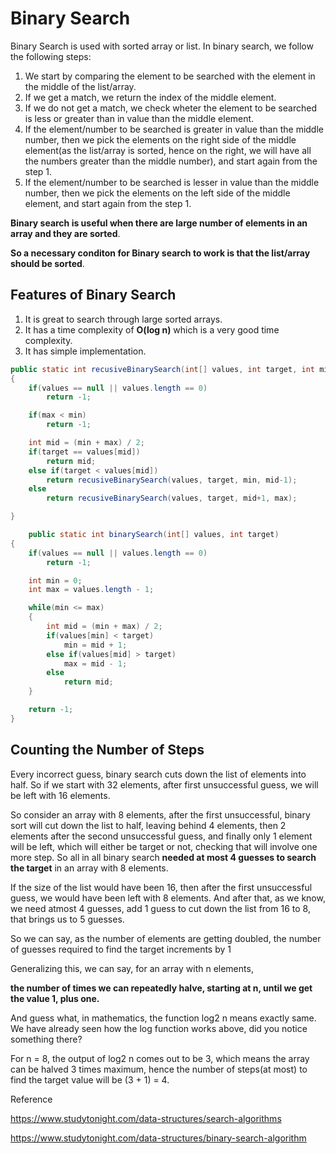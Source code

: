 # Binary Search

Binary Search is used with sorted array or list. In binary search, we follow the following steps:

1. We start by comparing the element to be searched with the element in the middle of the list/array.
2. If we get a match, we return the index of the middle element.
3. If we do not get a match, we check wheter the element to be searched is less or greater than in value than the middle element.
4. If the element/number to be searched is greater in value than the middle number, then we pick the elements on the right side of the middle element(as the list/array is sorted, hence on the right, we will have all the numbers greater than the middle number), and start again from the step 1.
5. If the element/number to be searched is lesser in value than the middle number, then we pick the elements on the left side of the middle element, and start again from the step 1.

**Binary search is useful when there are large number of elements in an array and they are sorted**.

**So a necessary conditon for Binary search to work is that the list/array should be sorted**.

## Features of Binary Search

1. It is great to search through large sorted arrays.
2. It has a time complexity of **O(log n)** which is a very good time complexity. 
3. It has simple implementation.

```java
public static int recusiveBinarySearch(int[] values, int target, int min, int max)
{
    if(values == null || values.length == 0)
        return -1;

    if(max < min)
        return -1;

    int mid = (min + max) / 2;
    if(target == values[mid])
        return mid;
    else if(target < values[mid])
        return recusiveBinarySearch(values, target, min, mid-1);
    else
        return recusiveBinarySearch(values, target, mid+1, max);

}

    public static int binarySearch(int[] values, int target)
{
    if(values == null || values.length == 0)
        return -1;

    int min = 0;
    int max = values.length - 1;

    while(min <= max)
    {
        int mid = (min + max) / 2;
        if(values[min] < target)
            min = mid + 1;
        else if(values[mid] > target)
            max = mid - 1;
        else
            return mid;
    }

    return -1;
}
```

## Counting the Number of Steps

Every incorrect guess, binary search cuts down the list of elements into half. So if we start with 32 elements, after first unsuccessful guess, we will be left with 16 elements.

So consider an array with 8 elements, after the first unsuccessful, binary sort will cut down the list to half, leaving behind 4 elements, then 2 elements after the second unsuccessful guess, and finally only 1 element will be left, which will either be target or not, checking that will involve one more step. So all in all binary search **needed at most 4 guesses to search the target** in an array with 8 elements.

If the size of the list would have been 16, then after the first unsuccessful guess, we would have been left with 8 elements. And after that, as we know, we need atmost 4 guesses, add 1 guess to cut down the list from 16 to 8, that brings us to 5 guesses.

So we can say, as the number of elements are getting doubled, the number of guesses required to find the target increments by 1

Generalizing this, we can say, for an array with n elements,

**the number of times we can repeatedly halve, starting at n, until we get the value 1, plus one.**

And guess what, in mathematics, the function log2 n means exactly same. We have already seen how the log function works above, did you notice something there?

For n = 8, the output of log2 n comes out to be 3, which means the array can be halved 3 times maximum, hence the number of steps(at most) to find the target value will be (3 + 1) = 4.

Reference

https://www.studytonight.com/data-structures/search-algorithms

https://www.studytonight.com/data-structures/binary-search-algorithm